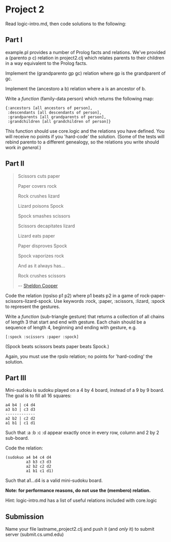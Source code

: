 Project 2
=========

Read logic-intro.md, then code solutions to the following:

Part I
------

example.pl provides a number of Prolog facts and relations. We've provided a (parento p c) relation in project2.clj which relates parents to their children in a way equivalent to the Prolog facts.

Implement the (grandparento gp gc) relation where gp is the grandparent of gc.

Implement the (ancestoro a b) relation where a is an ancestor of b.

Write a *function* (family-data person) which returns the following map:

    {:ancestors [all ancestors of person],
     :descendants [all descendants of person],
     :grandparents [all grandparents of person],
     :grandchildren [all grandchildren of person]}

This function should use core.logic and the relations you have defined. You will receive no points if you 'hard-code' the solution.
(Some of the tests will rebind parento to a different genealogy, so the relations you write should work *in general*.)

Part II
-------

> Scissors cuts paper
>
> Paper covers rock
>
> Rock crushes lizard
>
> Lizard poisons Spock
>
> Spock smashes scissors
>
> Scissors decapitates lizard
>
> Lizard eats paper
>
> Paper disproves Spock
>
> Spock vaporizes rock
>
> And as it always has...
>
> Rock crushes scissors
> 
> -- [Sheldon Cooper](https://www.youtube.com/watch?v=cSLeBKT7-sM)

Code the relation (rpslso p1 p2) where p1 beats p2 in a game of rock-paper-scissors-lizard-spock. Use keywords :rock, :paper, :scissors, :lizard, :spock to represent the gestures.

Write a *function* (sub-triangle gesture) that returns a collection of all chains of length 3 that start and end with gesture. Each chain should be a sequence of length 4, beginning and ending with gesture, e.g.

    [:spock :scissors :paper :spock]
    
(Spock beats scissors beats paper beats Spock.)

Again, you must use the rpslo relation; no points for 'hard-coding' the solution.

Part III
--------

Mini-sudoku is sudoku played on a 4 by 4 board, instead of a 9 by 9 board. The goal is to fill all 16 squares:

    a4 b4 | c4 d4
    a3 b3 | c3 d3
    -------------
    a2 b2 | c2 d2
    a1 b1 | c1 d1

Such that :a :b :c :d appear exactly once in every row, column and 2 by 2 sub-board.

Code the relation:

    (sudokuo a4 b4 c4 d4
             a3 b3 c3 d3
             a2 b2 c2 d2
             a1 b1 c1 d1)
              
Such that a1...d4 is a valid mini-sudoku board.

**Note: for performance reasons, do not use the (membero) relation.**

Hint: logic-intro.md has a list of useful relations included with core.logic

Submission
----------

Name your file lastname\_project2.clj and push it (and *only* it) to submit server (submit.cs.umd.edu)